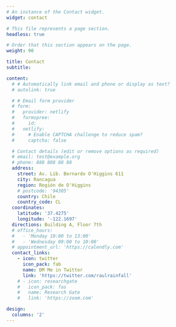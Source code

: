 ```yaml
---
# An instance of the Contact widget.
widget: contact

# This file represents a page section.
headless: true

# Order that this section appears on the page.
weight: 90

title: Contact
subtitle:

content:
  # # Automatically link email and phone or display as text?
  # autolink: true

  # # Email form provider
  # form:
  #   provider: netlify
  #   formspree:
  #     id:
  #   netlify:
  #     # Enable CAPTCHA challenge to reduce spam?
  #     captcha: false

  # Contact details (edit or remove options as required)
  # email: test@example.org
  # phone: 888 888 88 88
  address:
    street: Av. Lib. Bernardo O'Higgins 611
    city: Rancagua
    region: Región de O'Higgins
    # postcode: '94305'
    country: Chile
    country_code: CL
  coordinates:
    latitude: '37.4275'
    longitude: '-122.1697'
  directions: Building A, Floor 7th
  # office_hours:
  #   - 'Monday 10:00 to 13:00'
  #   - 'Wednesday 09:00 to 10:00'
  # appointment_url: 'https://calendly.com'
  contact_links:
    - icon: twitter
      icon_pack: fab
      name: DM Me in Twitter
      link: 'https://twitter.com/raulrainfall'
    # - icon: researchgate
    #   icon_pack: fas
    #   name: Research Gate
    #   link: 'https://zoom.com'      

design:
  columns: '2'
---
```

